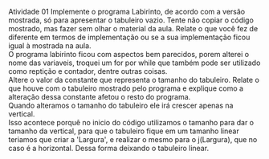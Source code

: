 Atividade 01
Implemente o programa Labirinto, de acordo com a versão mostrada, só para apresentar o tabuleiro vazio. Tente não copiar o código mostrado, mas fazer sem olhar o material da aula. Relate o que você fez de diferente em termos de implementação ou se a sua implementação ficou igual à mostrada na aula.
<br>
O programa labirinto ficou com aspectos bem parecidos, porem alterei o nome das variaveis, troquei um for por while que também pode ser utilizado como reptição e contador, dentre outras coisas.
<br>
Altere o valor da constante que representa o tamanho do tabuleiro. Relate o que houve com o tabuleiro mostrado pelo programa e explique como a alteração dessa constante afetou o resto do programa.
<br>
Quando alteramos o tamanho do tabuleiro ele irá crescer apenas na vertical.
<br>
Isso acontece porquê no inicio do código utilizamos o tamanho para dar o tamanho da vertical, para que o tabuleiro fique em um tamanho linear teriamos que criar a 'Largura', e realizar o mesmo para o j(Largura), que no caso é a horizontal. Dessa forma deixando o tabuleiro linear.